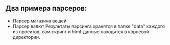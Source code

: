 ## Два примера парсеров: 
- Парсер магазина вещей
- Парсер валют
Результаты парсинга хранятся в папке "data" каждого из проектов, сам скрипт и html-данные находятся в корневой директории. 
